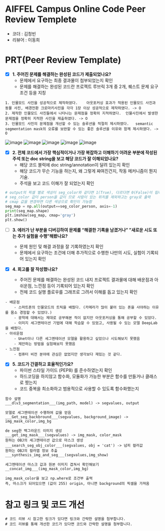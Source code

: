 # AIFFEL Campus Online Code Peer Review Templete
- 코더 : 김청빈
- 리뷰어 : 이동희


# PRT(Peer Review Template)
- [x]  **1. 주어진 문제를 해결하는 완성된 코드가 제출되었나요?**
    - 문제에서 요구하는 최종 결과물이 첨부되었는지 확인
    - 문제를 해결하는 완성된 코드란 프로젝트 루브릭 3개 중 2개, 
    퀘스트 문제 요구조건 등을 지칭
```
1. 인물모드 사진을 성공적으로 제작하였다.	아웃포커싱 효과가 적용된 인물모드 사진과 동물 사진, 배경전환 크로마키사진을 각각 1장 이상 성공적으로 제작하였다. -> O
2. 제작한 인물모드 사진들에서 나타나는 문제점을 정확히 지적하였다.	인물사진에서 발생한 문제점을 정확히 지적한 사진을 제출하였다. -> O
3. 인물모드 사진의 문제점을 개선할 수 있는 솔루션을 적절히 제시하였다.	semantic segmentation mask의 오류를 보완할 수 있는 좋은 솔루션을 이유와 함께 제시하였다. -> O
```
![image](https://github.com/kimCheongBin/modulab-AIFELL_Quest/assets/29495950/337bb43c-0125-4724-af69-6bb9817ec13f)
![image](https://github.com/kimCheongBin/modulab-AIFELL_Quest/assets/29495950/9a3d62b7-71bc-47d2-98b6-b8e8fc5dee0c)
![image](https://github.com/kimCheongBin/modulab-AIFELL_Quest/assets/29495950/122c9b84-b949-4776-ab15-a5e50ee7644d)
![image](https://github.com/kimCheongBin/modulab-AIFELL_Quest/assets/29495950/77148d71-3bf7-4f68-b121-7eb85b7cd20d)
![image](https://github.com/kimCheongBin/modulab-AIFELL_Quest/assets/29495950/af18bce5-3c60-459e-a0f3-ebc1a32dd10e)


- [x]  **2. 전체 코드에서 가장 핵심적이거나 가장 복잡하고 이해하기 어려운 부분에 작성된 
주석 또는 doc string을 보고 해당 코드가 잘 이해되었나요?**
    - 해당 코드 블럭에 doc string/annotation이 달려 있는지 확인
    - 해당 코드가 무슨 기능을 하는지, 왜 그렇게 짜여진건지, 작동 메커니즘이 뭔지 기술.
    - 주석을 보고 코드 이해가 잘 되었는지 확인
```py
# output의 픽셀 별로 색상이 seg_color와 같다면 1(True), 다르다면 0(False)이 됩니다
# seg_color 값이 person을 값이 므로 사람이 있는 위치를 제외하고는 gray로 출력
# cmap 값을 변경하면 다른 색상으로 확인이 가능함
seg_map = np.all(output==seg_color_person, axis=-1) 
print(seg_map.shape) 
plt.imshow(seg_map, cmap='gray')
plt.show()
```

        
- [ ]  **3. 에러가 난 부분을 디버깅하여 문제를 “해결한 기록을 남겼거나” 
”새로운 시도 또는 추가 실험을 수행”해봤나요?**
    - 문제 원인 및 해결 과정을 잘 기록하였는지 확인
    - 문제에서 요구하는 조건에 더해 추가적으로 수행한 나만의 시도, 
    실험이 기록되어 있는지 확인
        
- [x]  **4. 회고를 잘 작성했나요?**
    - 주어진 문제를 해결하는 완성된 코드 내지 프로젝트 결과물에 대해
    배운점과 아쉬운점, 느낀점 등이 기록되어 있는지 확인
    - 전체 코드 실행 플로우를 그래프로 그려서 이해를 돕고 있는지 확인
```
- 배운점
    - 스마트폰의 인물모드의 트릭을 배웠다. (카메라가 많이 붙어 있는 폰을 사야하는 이유를 몸소 경험할 수 있었다.)
    - 광학에 대해서는 제대로 공부해본 적이 없지만 아웃포커싱을 통해 공부할 수 있었다.
    - 이미지 세그멘테이션 기법에 대해 학습할 수 있었고, 사용될 수 있는 모델 DeepLab을 배웠다.
- 아쉬운점
    - Unet이나 다른 세그멘테이션 모델을 활용하고 싶었으나 시도해보지 못했음
    - 제안하는 방법을 실험해보지 못했음
- 느낀점
    - 컴퓨터 비전 분야에 관심은 없었지만 생각보다 재밌는 것 같다.
```

        
- [x]  **5. 코드가 간결하고 효율적인가요?**
    - 파이썬 스타일 가이드 (PEP8) 를 준수하였는지 확인
    - 하드코딩을 하지않고 함수화, 모듈화가 가능한 부분은 함수를 만들거나 클래스로 짰는지
    - 코드 중복을 최소화하고 범용적으로 사용할 수 있도록 함수화했는지
```
함수 설명
___dlv3_segmentation___(img_path, model) -> segvalues, output

모델로 세그멘테이션 수행하여 값을 얻음
___Get_seg_backbround___(segvalues, background_image) -> img_mask_color,img_bg

de seg한 백그라운드 이미지 생성
___get_img_mask___(segvalues) -> img_mask, color_mask
원하는 OBJ의 세그멘테이션 값으로 마스크 생성
___search_seg_obj_color___(segvalues, obj = 'cat') -> 넘피 컬러값
원하는 OBJ의 컬러맵 정보 추출
___synthesis_img_and_seg___(segvalues,img_show)

세그멘테이션 마스크 값과 원본 이미지 겹쳐서 확인해보기
__concat_img___(img_mask_color,img_bg)

img_mask_color을 보고 np.where로 조건부 출력
즉, 마스크가 되어있으면 (값이 255) origin, 아니면 background의 픽셀을 가져옴
```


# 참고 링크 및 코드 개선
```
# 코드 리뷰 시 참고한 링크가 있다면 링크와 간략한 설명을 첨부합니다.
# 코드 리뷰를 통해 개선한 코드가 있다면 코드와 간략한 설명을 첨부합니다.
```
